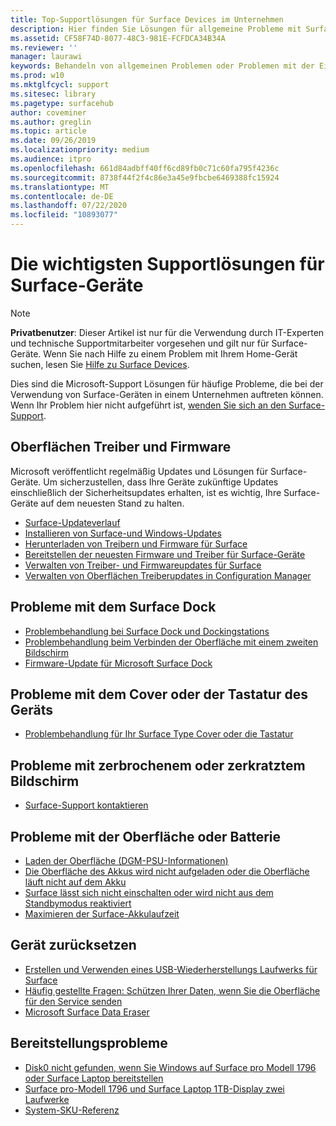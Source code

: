 ```yaml
---
title: Top-Supportlösungen für Surface Devices im Unternehmen
description: Hier finden Sie Lösungen für allgemeine Probleme mit Surface-Geräten in Unternehmen.
ms.assetid: CF58F74D-8077-48C3-981E-FCFDCA34B34A
ms.reviewer: ''
manager: laurawi
keywords: Behandeln von allgemeinen Problemen oder Problemen mit der Einrichtung
ms.prod: w10
ms.mktglfcycl: support
ms.sitesec: library
ms.pagetype: surfacehub
author: coveminer
ms.author: greglin
ms.topic: article
ms.date: 09/26/2019
ms.localizationpriority: medium
ms.audience: itpro
ms.openlocfilehash: 661d84adbff40ff6cd89fb0c71c60fa795f4236c
ms.sourcegitcommit: 8738f44f2f4c86e3a45e9fbcbe6469388fc15924
ms.translationtype: MT
ms.contentlocale: de-DE
ms.lasthandoff: 07/22/2020
ms.locfileid: "10893077"
---
```

# Die wichtigsten Supportlösungen für Surface-Geräte

> [!Note]
> **Privatbenutzer**: Dieser Artikel ist nur für die Verwendung durch IT-Experten und technische Supportmitarbeiter vorgesehen und gilt nur für Surface-Geräte. Wenn Sie nach Hilfe zu einem Problem mit Ihrem Home-Gerät suchen, lesen Sie [Hilfe zu Surface Devices](https://support.microsoft.com/products/surface-devices).

Dies sind die Microsoft-Support Lösungen für häufige Probleme, die bei der Verwendung von Surface-Geräten in einem Unternehmen auftreten können. Wenn Ihr Problem hier nicht aufgeführt ist, [wenden Sie sich an den Surface-Support](contact-surface-support.md?tabs=online).

##  <a name="surface-drivers-and-firmware"></a>Oberflächen Treiber und Firmware

Microsoft veröffentlicht regelmäßig Updates und Lösungen für Surface-Geräte. Um sicherzustellen, dass Ihre Geräte zukünftige Updates einschließlich der Sicherheitsupdates erhalten, ist es wichtig, Ihre Surface-Geräte auf dem neuesten Stand zu halten.

- [Surface-Updateverlauf](https://www.microsoft.com/surface/support/install-update-activate/surface-update-history)
- [Installieren von Surface-und Windows-Updates](https://www.microsoft.com/surface/support/performance-and-maintenance/install-software-updates-for-surface?os=windows-10&=undefined)
- [Herunterladen von Treibern und Firmware für Surface](https://support.microsoft.com/help/4023482)
- [Bereitstellen der neuesten Firmware und Treiber für Surface-Geräte](https://docs.microsoft.com/surface/deploy-the-latest-firmware-and-drivers-for-surface-devices)
- [Verwalten von Treiber- und Firmwareupdates für Surface](https://docs.microsoft.com/surface/manage-surface-pro-3-firmware-updates)
- [Verwalten von Oberflächen Treiberupdates in Configuration Manager](https://support.microsoft.com/help/4098906)

##  <a name="surface-dock-issues"></a>Probleme mit dem Surface Dock

- [Problembehandlung bei Surface Dock und Dockingstations](https://support.microsoft.com/help/4023468/surface-troubleshoot-surface-dock-and-docking-stations)
- [Problembehandlung beim Verbinden der Oberfläche mit einem zweiten Bildschirm](https://support.microsoft.com/help/4023496)
- [Firmware-Update für Microsoft Surface Dock](https://docs.microsoft.com/surface/surface-dock-updater)

##  <a name="device-cover-or-keyboard-issues"></a>Probleme mit dem Cover oder der Tastatur des Geräts

- [Problembehandlung für Ihr Surface Type Cover oder die Tastatur](https://www.microsoft.com/surface/support/hardware-and-drivers/troubleshoot-surface-keyboards)

##  <a name="screen-cracked-or-scratched-issues"></a>Probleme mit zerbrochenem oder zerkratztem Bildschirm

- [Surface-Support kontaktieren](contact-surface-support.md?tabs=online)

##  <a name="surface-power-or-battery-issues"></a>Probleme mit der Oberfläche oder Batterie

- [Laden der Oberfläche (DGM-PSU-Informationen)](https://support.microsoft.com/help/4023496)
- [Die Oberfläche des Akkus wird nicht aufgeladen oder die Oberfläche läuft nicht auf dem Akku](https://support.microsoft.com/help/4023536)
- [Surface lässt sich nicht einschalten oder wird nicht aus dem Standbymodus reaktiviert](https://support.microsoft.com/help/4023537)
- [Maximieren der Surface-Akkulaufzeit](https://support.microsoft.com/help/4483194)

##  <a name="reset-device"></a>Gerät zurücksetzen

- [Erstellen und Verwenden eines USB-Wiederherstellungs Laufwerks für Surface](https://support.microsoft.com/help/4023512)
- [Häufig gestellte Fragen: Schützen Ihrer Daten, wenn Sie die Oberfläche für den Service senden](https://support.microsoft.com/help/4023508)
- [Microsoft Surface Data Eraser](https://docs.microsoft.com/surface/microsoft-surface-data-eraser)

##  <a name="deployment-issues"></a>Bereitstellungsprobleme

- [Disk0 nicht gefunden, wenn Sie Windows auf Surface pro Modell 1796 oder Surface Laptop bereitstellen](https://support.microsoft.com/help/4046108)
- [Surface pro-Modell 1796 und Surface Laptop 1TB-Display zwei Laufwerke](https://support.microsoft.com/help/4046105)
- [System-SKU-Referenz](https://docs.microsoft.com/surface/surface-system-sku-reference)

